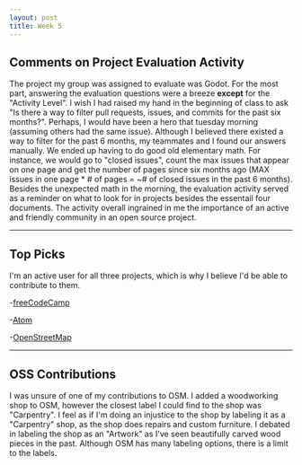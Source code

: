 ```yaml
---
layout: post
title: Week 5
---
```


Comments on Project Evaluation Activity
---
The project my group was assigned to evaluate was Godot. For the most part, answering the evaluation questions were a breeze **except** for the "Activity Level". I wish I had raised my hand in the beginning of class to ask "Is there a way to filter pull requests, issues, and commits for the past six months?". Perhaps, I would have been a hero that tuesday morning (assuming others had the same issue). Although I believed there existed a way to filter for the past 6 months, my teammates and I found our answers manually. We ended up having to do good old elementary math. For instance, we would go to "closed issues", count the max issues that appear on one page and get the number of pages since six months ago (MAX issues in one page * # of pages = ~# of closed issues in the past 6 months). Besides the unexpected math in the morning, the evaluation activity served as a reminder on what to look for in projects besides the essentail four documents. The activity overall ingrained in me the importance of an active and friendly community in an open source project.

---
Top Picks
---
I'm an active user for all three projects, which is why I believe I'd be able to contribute to them. 

-[freeCodeCamp](https://github.com/freeCodeCamp/freeCodeCamp)<br>
 
 
-[Atom](https://github.com/atom)<br>
  

-[OpenStreetMap](https://github.com/openstreetmap)<br>

---
OSS Contributions
---
I was unsure of one of my contributions to OSM. I added a woodworking shop to OSM, however the closest label I could find to the shop was "Carpentry". I feel as if I'm doing an injustice to the shop by labeling it as a "Carpentry" shop, as the shop does repairs and custom furniture. I debated in labeling the shop as an "Artwork" as I've seen beautifully carved wood pieces in the past. Although OSM has many labeling options, there is a limit to the labels.
